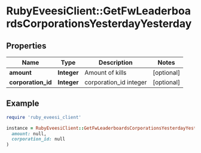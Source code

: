 # RubyEveesiClient::GetFwLeaderboardsCorporationsYesterdayYesterday

## Properties

| Name | Type | Description | Notes |
| ---- | ---- | ----------- | ----- |
| **amount** | **Integer** | Amount of kills | [optional] |
| **corporation_id** | **Integer** | corporation_id integer | [optional] |

## Example

```ruby
require 'ruby_eveesi_client'

instance = RubyEveesiClient::GetFwLeaderboardsCorporationsYesterdayYesterday.new(
  amount: null,
  corporation_id: null
)
```

